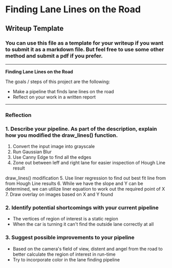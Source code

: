 # **Finding Lane Lines on the Road** 

## Writeup Template

### You can use this file as a template for your writeup if you want to submit it as a markdown file. But feel free to use some other method and submit a pdf if you prefer.

---

**Finding Lane Lines on the Road**

The goals / steps of this project are the following:
* Make a pipeline that finds lane lines on the road
* Reflect on your work in a written report


[//]: # (Image References)

[image1]: ./examples/grayscale.jpg "Grayscale"

---

### Reflection

### 1. Describe your pipeline. As part of the description, explain how you modified the draw_lines() function.

1. Convert the input image into grayscale
2. Run Gaussian Blur
3. Use Canny Edge to find all the edges
4. Zone out between leff and right lane for easier inspection of Hough Line result

draw_lines() modification
5. Use liner regression to find out best fit line from from Hough Line results
6. While we have the slope and Y can be determined, we can utilize liner equation to work out the required point of X
7. Draw overlay on images based on X and Y found



### 2. Identify potential shortcomings with your current pipeline

* The vertices of region of interest is a static region
* When the car is turning it can't find the outside lane correctly at all



### 3. Suggest possible improvements to your pipeline

* Based on the camera's field of view, distent and angel from the road to better calculate the region of interest in run-time
* Try to incorporate color in the lane finding pipeline

